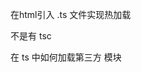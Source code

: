 <!--
 * @Description: 
 * @Author: 李大玄
 * @Date: 2022-04-21 14:13:25
 * @FilePath: /html-ts/README.MD
-->
在html引入 .ts 文件实现热加载

不是有 tsc

在 ts 中如何加载第三方 模块
